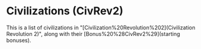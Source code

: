 # Civilizations (CivRev2)

This is a list of civilizations in "[Civilization%20Revolution%202](Civilization Revolution 2)", along with their [Bonus%20%28CivRev2%29](starting bonuses).